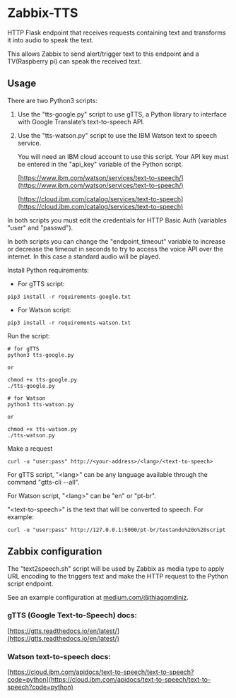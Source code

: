# Zabbix-TTS

HTTP Flask endpoint that receives requests containing text and transforms it into audio to speak the text.

This allows Zabbix to send alert/trigger text to this endpoint and a TV(Raspberry pi) can speak the received text.

## Usage

There are two Python3 scripts:

1. Use the "tts-google.py" script to use gTTS, a Python library to interface with Google Translate’s text-to-speech API.

2. Use the "tts-watson.py" script to use the IBM Watson text to speech service.
   
   You will need an IBM cloud account to use this script. Your API key must be entered in the "api_key" variable of the Python script.

   [https://www.ibm.com/watson/services/text-to-speech/](https://www.ibm.com/watson/services/text-to-speech/)

   [https://cloud.ibm.com/catalog/services/text-to-speech](https://cloud.ibm.com/catalog/services/text-to-speech)

In both scripts you must edit the credentials for HTTP Basic Auth (variables "user" and "passwd").

In both scripts you can change the "endpoint_timeout" variable to increase or decrease the timeout in seconds to try to access the voice API over the internet. In this case a standard audio will be played.

Install Python requirements:

* For gTTS script:
```
pip3 install -r requirements-google.txt
```

* For Watson script:
```
pip3 install -r requirements-watson.txt
```

Run the script:

```
# for gTTS
python3 tts-google.py

or

chmod +x tts-google.py
./tts-google.py

# for Watson
python3 tts-watson.py

or

chmod +x tts-watson.py
./tts-watson.py
```

Make a request

```
curl -u "user:pass" http://<your-address>/<lang>/<text-to-speech>
```

For gTTS script, "\<lang\>" can be any language available through the command "gtts-cli --all".

For Watson script, "\<lang\>" can be "en" or "pt-br".

"\<text-to-speech\>" is the text that will be converted to speech. For example:

```
curl -u "user:pass" http://127.0.0.1:5000/pt-br/testando%20o%20script
```

## Zabbix configuration

The "text2speech.sh" script will be used by Zabbix as media type to apply URL encoding to the triggers text and make the HTTP request to the Python script endpoint.

See an example configuration at [medium.com/@thiagomdiniz](https://medium.com/@thiagomdiniz/se-meu-zabbix-falasse-cd4388c90c0e?sk=08adc79742dc449bd62bf8ac7b92e23d).

### gTTS (Google Text-to-Speech) docs:

[https://gtts.readthedocs.io/en/latest/](https://gtts.readthedocs.io/en/latest/)

### Watson text-to-speech docs:

[https://cloud.ibm.com/apidocs/text-to-speech/text-to-speech?code=python](https://cloud.ibm.com/apidocs/text-to-speech/text-to-speech?code=python)

